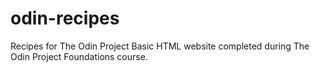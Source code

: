 # odin-recipes
Recipes for The Odin Project
Basic HTML website completed during The Odin Project Foundations course.